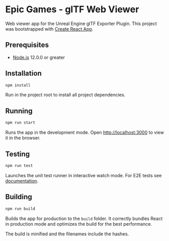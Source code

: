 # Epic Games - glTF Web Viewer

Web viewer app for the Unreal Engine glTF Exporter Plugin. This project was bootstrapped with [Create React App](https://github.com/facebook/create-react-app).

## Prerequisites

- [Node.js](https://nodejs.org/en/) 12.0.0 or greater

## Installation

```bash
npm install
```

Run in the project root to install all project dependencies.

## Running

```bash
npm run start
```

Runs the app in the development mode. Open [http://localhost:3000](http://localhost:3000) to view it in the browser.

## Testing

```bash
npm run test
```

Launches the unit test runner in interactive watch mode. For E2E tests see [documentation](docs/e2e_tests.md).

## Building

```bash
npm run build
```

Builds the app for production to the `build` folder. It correctly bundles React in production mode and optimizes the build for the best performance.

The build is minified and the filenames include the hashes.
